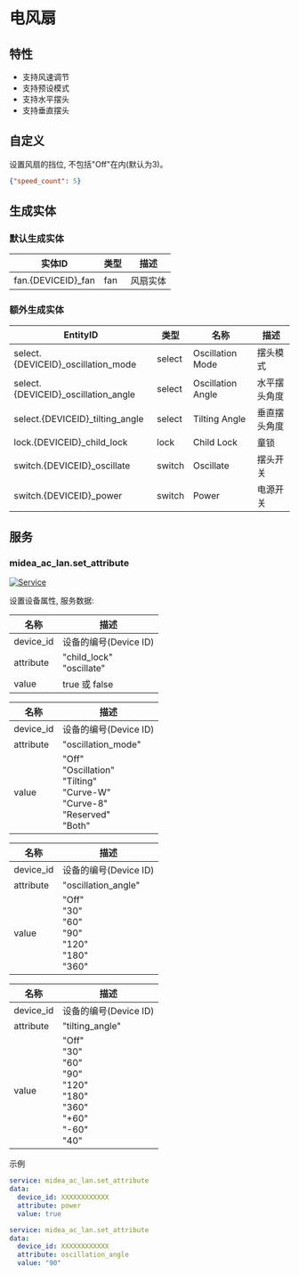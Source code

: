 # 电风扇

## 特性

- 支持风速调节
- 支持预设模式
- 支持水平摆头
- 支持垂直摆头

## 自定义

设置风扇的挡位, 不包括"Off"在内(默认为3)。

```json
{"speed_count": 5}
```

## 生成实体

### 默认生成实体

| 实体ID               | 类型  | 描述   |
|--------------------|-----|------|
| fan.{DEVICEID}_fan | fan | 风扇实体 |

### 额外生成实体

| EntityID                            | 类型     | 名称                | 描述     |
|-------------------------------------|--------|-------------------|--------|
| select.{DEVICEID}_oscillation_mode  | select | Oscillation Mode  | 摆头模式   |
| select.{DEVICEID}_oscillation_angle | select | Oscillation Angle | 水平摆头角度 |
| select.{DEVICEID}_tilting_angle     | select | Tilting Angle     | 垂直摆头角度 |
| lock.{DEVICEID}_child_lock          | lock   | Child Lock        | 童锁     |
| switch.{DEVICEID}_oscillate         | switch | Oscillate         | 摆头开关   |
| switch.{DEVICEID}_power             | switch | Power             | 电源开关   |

## 服务

### midea_ac_lan.set_attribute

[![Service](https://my.home-assistant.io/badges/developer_call_service.svg)](https://my.home-assistant.io/redirect/developer_call_service/?service=midea_ac_lan.set_attribute)

设置设备属性, 服务数据:

| 名称        | 描述                           |
|-----------|------------------------------|
| device_id | 设备的编号(Device ID)             |
| attribute | "child_lock"<br/>"oscillate" |
| value     | true 或 false                 |

| 名称        | 描述                                                                                          |
|-----------|---------------------------------------------------------------------------------------------|
| device_id | 设备的编号(Device ID)                                                                            |
| attribute | "oscillation_mode"                                                                          |
| value     | "Off"<br/>"Oscillation"<br/>"Tilting"<br/>"Curve-W"<br/>"Curve-8"<br/>"Reserved"<br/>"Both" |

| 名称        | 描述                                                             |
|-----------|----------------------------------------------------------------|
| device_id | 设备的编号(Device ID)                                               |
| attribute | "oscillation_angle"                                            |
| value     | "Off"<br/>"30"<br/>"60"<br/>"90"<br/>"120"<br/>"180"<br/>"360" |

| 名称        | 描述                                                                                          |
|-----------|---------------------------------------------------------------------------------------------|
| device_id | 设备的编号(Device ID)                                                                            |
| attribute | "tilting_angle"                                                                             |
| value     | "Off"<br/>"30"<br/>"60"<br/>"90"<br/>"120"<br/>"180"<br/>"360"<br/>"+60"<br/>"-60"<br/>"40" |

示例

```yaml
service: midea_ac_lan.set_attribute
data:
  device_id: XXXXXXXXXXXX
  attribute: power
  value: true
```

```yaml
service: midea_ac_lan.set_attribute
data:
  device_id: XXXXXXXXXXXX
  attribute: oscillation_angle
  value: "90"
```
